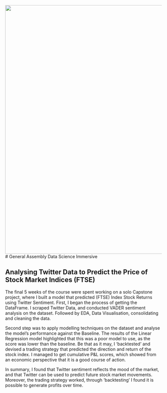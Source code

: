 <img src="a3b1186a-bdde-11e4-8cf3-00144feab7de.png" style="width: 800px;">
# General Assembly Data Science Immersive

## Analysing Twitter Data to Predict the Price of Stock Market Indices (FTSE)

The final 5 weeks of the course were spent working on a solo Capstone project, where I built a model that predicted (FTSE) Index Stock Returns using Twitter Sentiment. First, I began the process of getting the DataFrame. I scraped Twitter Data, and conducted VADER sentiment analysis on the dataset. Followed by EDA, Data Visualisation, consolidating and cleaning the data.
 
 Second step was to apply modelling techniques on the dataset and analyse the model’s performance against the Baseline. The results of the Linear Regression model highlighted that this was a poor model to use, as the score was lower than the baseline. Be that as it may, I ‘backtested’ and devised a trading strategy that predicted the direction and return of the stock index. I managed to get cumulative P&L scores, which showed from an economic perspective that it is a good course of action. 
 
In summary, I found that Twitter sentiment reflects the mood of the market, and that Twitter can be used to predict future stock market movements. Moreover, the trading strategy worked, through ‘backtesting’ I found it is possible to generate profits over time.

